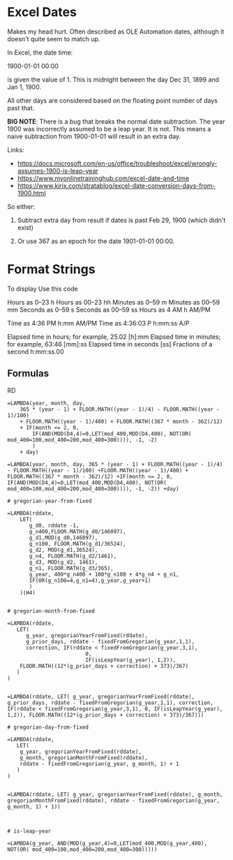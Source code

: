 # Excel Dates

Makes my head hurt. Often described as OLE Automation dates, although it
doesn't quite seem to match up.

In Excel, the date time:

1900-01-01 00:00

is given the value of 1. This is midnight between the day Dec 31, 1899
and Jan 1, 1900.

All other days are considered based on the floating point number of days
past that.

**BIG NOTE**: There is a bug that breaks the normal date subtraction. The
year 1900 was incorrectly assumed to be a leap year. It is not. This
means a naive subtraction from 1900-01-01 will result in an extra day.

Links:
 - <https://docs.microsoft.com/en-us/office/troubleshoot/excel/wrongly-assumes-1900-is-leap-year>
 - <https://www.myonlinetraininghub.com/excel-date-and-time>
 - <https://www.kirix.com/stratablog/excel-date-conversion-days-from-1900.html>

So either:

  1. Subtract extra day from result if dates is past Feb 29, 1900 (which
     didn't exist)

  2. Or use 367 as an epoch for the date 1901-01-01 00:00.


# Format Strings

To display Use this code

Hours as 0–23 h
Hours as 00–23 hh
Minutes as 0–59 m
Minutes as 00–59 mm
Seconds as 0–59 s
Seconds as 00–59 ss
Hours as 4 AM h AM/PM

Time as 4:36 PM h:mm AM/PM
Time as 4:36:03 P h:mm:ss A/P

Elapsed time in hours; for example, 25.02 [h]:mm
Elapsed time in minutes; for example, 63:46 [mm]:ss
Elapsed time in seconds [ss]
Fractions of a second h:mm:ss.00


## Formulas

RD

```
=LAMBDA(year, month, day,
    365 * (year - 1) + FLOOR.MATH((year - 1)/4) - FLOOR.MATH((year - 1)/100)
    + FLOOR.MATH((year - 1)/400) + FLOOR.MATH((367 * month - 362)/12)
    + IF(month <= 2, 0,
        IF(AND(MOD(D4,4)=0,LET(mod_400,MOD(D4,400), NOT(OR( mod_400=100,mod_400=200,mod_400=300)))), -1, -2)
        )
    + day)

=LAMBDA(year, month, day, 365 * (year - 1) + FLOOR.MATH((year - 1)/4) - FLOOR.MATH((year - 1)/100) +FLOOR.MATH((year - 1)/400) + FLOOR.MATH((367 * month - 362)/12) +IF(month <= 2, 0, IF(AND(MOD(D4,4)=0,LET(mod_400,MOD(D4,400), NOT(OR( mod_400=100,mod_400=200,mod_400=300)))), -1, -2)) +day)

# gregorian-year-from-fixed

=LAMBDA(rddate,
    LET(
       g_d0, rddate -1,
       g_n400,FLOOR.MATH(g_d0/146097),
       g_d1,MOD(g_d0,146097),
       g_n100, FLOOR.MATH(g_d1/36524),
       g_d2, MOD(g_d1,36524),
       g_n4, FLOOR.MATH(g_d2/1461),
       g_d3, MOD(g_d2, 1461),
       g_n1, FLOOR.MATH(g_d3/365),
       g_year, 400*g_n400 + 100*g_n100 + 4*g_n4 + g_n1,
       IF(OR(g_n100=4,g_n1=4),g_year,g_year+1)
       )
    )(H4)


# gregorian-month-from-fixed

=LAMBDA(rddate,
   LET(
      g_year, gregorianYearFromFixed(rddate),
      g_prior_days, rddate - fixedFromGregorian(g_year,1,1),
      correction, IF(rddate < fixedFromGregorian(g_year,3,1),
                         0,
                         IF(isLeapYear(g_year), 1,2)),
    FLOOR.MATH((12*(g_prior_days + correction) + 373)/367)
   )
)


=LAMBDA(rddate, LET( g_year, gregorianYearFromFixed(rddate), g_prior_days, rddate - fixedFromGregorian(g_year,1,1), correction, IF(rddate < fixedFromGregorian(g_year,3,1), 0, IF(isLeapYear(g_year), 1,2)), FLOOR.MATH((12*(g_prior_days + correction) + 373)/367)))

# gregorian-day-from-fixed

=LAMBDA(rddate,
   LET(
    g_year, gregorianYearFromFixed(rddate),
    g_month, gregorianMonthFromFixed(rddate),
    rddate - fixedFromGregorian(g_year, g_month, 1) + 1
   )
)


=LAMBDA(rddate, LET( g_year, gregorianYearFromFixed(rddate), g_month, gregorianMonthFromFixed(rddate), rddate - fixedFromGregorian(g_year, g_month, 1) + 1))



# is-leap-year

=LAMBDA(g_year, AND(MOD(g_year,4)=0,LET(mod_400,MOD(g_year,400),   NOT(OR( mod_400=100,mod_400=200,mod_400=300)))))

```
